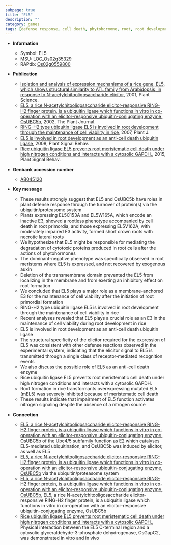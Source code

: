 ```yaml
---
subpage: true
title: "EL5"
description: ""
category: genes
tags: [defense response, cell death, phytohormone, root, root development, meristem, defense, lateral root, auxin, crown, crown root, nitrogen, Ubiquitin]
---
```


* **Information**  
    + Symbol: EL5  
    + MSU: [LOC_Os02g35329](http://rice.plantbiology.msu.edu/cgi-bin/ORF_infopage.cgi?orf=LOC_Os02g35329)  
    + RAPdb: [Os02g0559800](http://rapdb.dna.affrc.go.jp/viewer/gbrowse_details/irgsp1?name=Os02g0559800)  

* **Publication**  
    + [Isolation and analysis of expression mechanisms of a rice gene, EL5, which shows structural similarity to ATL family from Arabidopsis, in response to N-acetylchitooligosaccharide elicitor](http://www.ncbi.nlm.nih.gov/pubmed?term=Isolation+and+analysis+of+expression+mechanisms+of+a+rice+gene,+EL5,+which+shows+structural+similarity+to+ATL+family+from+Arabidopsis,+in+response+to+N-acetylchitooligosaccharide+elicitor%5BTitle%5D), 2001, Plant Science.
    + [EL5, a rice N-acetylchitooligosaccharide elicitor-responsive RING-H2 finger protein, is a ubiquitin ligase which functions in vitro in co-operation with an elicitor-responsive ubiquitin-conjugating enzyme, OsUBC5b](http://www.ncbi.nlm.nih.gov/pubmed?term=EL5,+a+rice+N-acetylchitooligosaccharide+elicitor-responsive+RING-H2+finger+protein,+is+a+ubiquitin+ligase+which+functions+in+vitro+in+co-operation+with+an+elicitor-responsive+ubiquitin-conjugating+enzyme,+OsUBC5b%5BTitle%5D), 2002, The Plant Journal.
    + [RING-H2 type ubiquitin ligase EL5 is involved in root development through the maintenance of cell viability in rice](http://www.ncbi.nlm.nih.gov/pubmed?term=RING-H2+type+ubiquitin+ligase+EL5+is+involved+in+root+development+through+the+maintenance+of+cell+viability+in+rice%5BTitle%5D), 2007, Plant J.
    + [EL5 is involved in root development as an anti-cell death ubiquitin ligase](http://www.ncbi.nlm.nih.gov/pubmed?term=EL5+is+involved+in+root+development+as+an+anti-cell+death+ubiquitin+ligase%5BTitle%5D), 2008, Plant Signal Behav.
    + [Rice ubiquitin ligase EL5 prevents root meristematic cell death under high nitrogen conditions and interacts with a cytosolic GAPDH.](http://www.ncbi.nlm.nih.gov/pubmed?term=Rice+ubiquitin+ligase+EL5+prevents+root+meristematic+cell+death+under+high+nitrogen+conditions+and+interacts+with+a+cytosolic+GAPDH.%5BTitle%5D), 2015, Plant Signal Behav.

* **Genbank accession number**  
    + [AB045120](http://www.ncbi.nlm.nih.gov/nuccore/AB045120)

* **Key message**  
    + These results strongly suggest that EL5 and OsUBC5b have roles in plant defense response through the turnover of protein(s) via the ubiquitin/proteasome system
    + Plants expressing EL5C153A and EL5W165A, which encode an inactive E3, showed a rootless phenotype accompanied by cell death in root primordia, and those expressing EL5V162A, with moderately impaired E3 activity, formed short crown roots with necrotic lateral roots
    + We hypothesize that EL5 might be responsible for mediating the degradation of cytotoxic proteins produced in root cells after the actions of phytohormones
    + The dominant-negative phenotype was specifically observed in root meristems where EL5 is expressed, and not recovered by exogenous auxin
    + Deletion of the transmembrane domain prevented the EL5 from localizing in the membrane and from exerting an inhibitory effect on root formation
    + We concluded that EL5 plays a major role as a membrane-anchored E3 for the maintenance of cell viability after the initiation of root primordial formation
    + RING-H2 type ubiquitin ligase EL5 is involved in root development through the maintenance of cell viability in rice
    + Recent analyses revealed that EL5 plays a crucial role as an E3 in the maintenance of cell viability during root development in rice
    + EL5 is involved in root development as an anti-cell death ubiquitin ligase
    + The structural specificity of the elicitor required for the expression of EL5 was consistent with other defense reactions observed in the experimental system, indicating that the elicitor signal to EL5 is transmitted through a single class of receptor-mediated recognition events
    + We also discuss the possible role of EL5 as an anti-cell death enzyme
    + Rice ubiquitin ligase EL5 prevents root meristematic cell death under high nitrogen conditions and interacts with a cytosolic GAPDH.
    + Root formation in rice transformants overexpressing mutated EL5 (mEL5) was severely inhibited because of meristematic cell death
    + These results indicate that impairment of EL5 function activates nitrogen signaling despite the absence of a nitrogen source

* **Connection**  
    + [EL5, a rice N-acetylchitooligosaccharide elicitor-responsive RING-H2 finger protein, is a ubiquitin ligase which functions in vitro in co-operation with an elicitor-responsive ubiquitin-conjugating enzyme, OsUBC5b](OsUBC5a,+OsUBC5b) of the Ubc4/5 subfamily function as E2 which catalyses EL5-mediated ubiquitination, and OsUBC5b was induced by elicitor, as well as EL5
    + [EL5, a rice N-acetylchitooligosaccharide elicitor-responsive RING-H2 finger protein, is a ubiquitin ligase which functions in vitro in co-operation with an elicitor-responsive ubiquitin-conjugating enzyme, OsUBC5b](s) via the ubiquitin/proteasome system
    + [EL5, a rice N-acetylchitooligosaccharide elicitor-responsive RING-H2 finger protein, is a ubiquitin ligase which functions in vitro in co-operation with an elicitor-responsive ubiquitin-conjugating enzyme, OsUBC5b](http://www.ncbi.nlm.nih.gov/pubmed?term=EL5,+a+rice+N-acetylchitooligosaccharide+elicitor-responsive+RING-H2+finger+protein,+is+a+ubiquitin+ligase+which+functions+in+vitro+in+co-operation+with+an+elicitor-responsive+ubiquitin-conjugating+enzyme,+OsUBC5b%5BTitle%5D), EL5, a rice N-acetylchitooligosaccharide elicitor-responsive RING-H2 finger protein, is a ubiquitin ligase which functions in vitro in co-operation with an elicitor-responsive ubiquitin-conjugating enzyme, OsUBC5b
    + [Rice ubiquitin ligase EL5 prevents root meristematic cell death under high nitrogen conditions and interacts with a cytosolic GAPDH.](http://www.ncbi.nlm.nih.gov/pubmed?term=Rice+ubiquitin+ligase+EL5+prevents+root+meristematic+cell+death+under+high+nitrogen+conditions+and+interacts+with+a+cytosolic+GAPDH.%5BTitle%5D), Physical interaction between the EL5 C-terminal region and a cytosolic glyceraldehyde-3-phosphate dehydrogenase, OsGapC2, was demonstrated in vitro and in vivo




